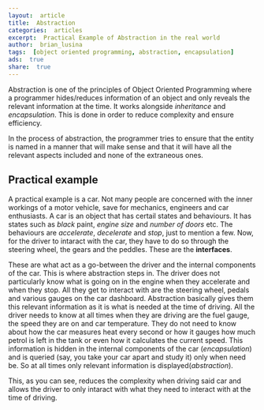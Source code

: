 ```yaml
---
layout:  article
title:  Abstraction
categories:  articles
excerpt:  Practical Example of Abstraction in the real world
author:  brian_lusina
tags:  [object oriented programming, abstraction, encapsulation]
ads:  true
share:  true
---
```


Abstraction is one of the principles of Object Oriented Programming where a programmer hides/reduces information of an object and only reveals the relevant information at the time. It works alongside *inheritance* and *encapsulation*. This is done in order to reduce complexity and ensure efficiency.

In the process of abstraction, the programmer tries to ensure that the entity is named in a manner that will make sense and that it will have all the relevant aspects included and none of the extraneous ones.

## Practical example

A practical example is a car. Not many people are concerned with the inner workings of a motor vehicle, save for mechanics, engineers and car enthusiasts. A car is an object that has certail states and behaviours. It has states such as *black* paint, *engine size* and *number of doors* etc. The behaviours are *accelerate*, *decelerate* and *stop*, just to mention a few. Now, for the driver to intaract with the car, they have to do so through the steering wheel, the gears and the peddles. These are the **interfaces**. 

These are what act as a go-between the driver and the internal components of the car. This is where abstraction steps in. The driver does not particularly know what is going on in the engine when they accelerate and when they stop. All they get to interact with are the steering wheel, pedals and various gauges on the car dashboard. Abstraction basically gives them this relevant information as it is what is needed at the time of driving. All the driver needs to know at all times when they are driving are the fuel gauge, the speed they are on and car temperature. They do not need to know about how the car measures heat every second or how it gauges how much petrol is left in the tank or even how it calculates the current speed. This information is hidden in the internal components of the car (*encapsulation*) and is queried (say, you take your car apart and study it) only when need be. So at all times only relevant information is displayed(*abstraction*).

This, as you can see, reduces the complexity when driving said car and allows the driver to only intaract with what they need to interact with at the time of driving.


